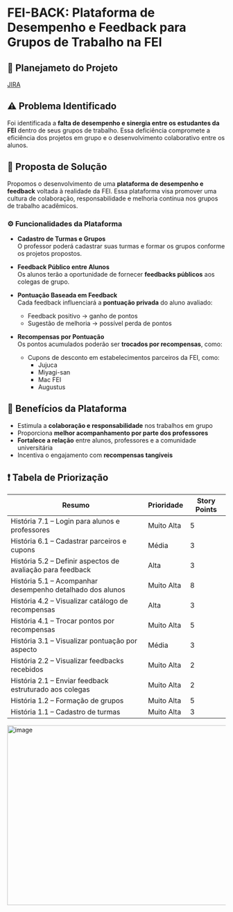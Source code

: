 # FEI-BACK: Plataforma de Desempenho e Feedback para Grupos de Trabalho na FEI

## 📝 Planejameto do Projeto
[JIRA](https://feiback.atlassian.net/jira/software/projects/SCRUM/boards/1/timeline?selectedIssue=SCRUM-24)

## ⚠️ Problema Identificado

Foi identificada a **falta de desempenho e sinergia entre os estudantes da FEI** dentro de seus grupos de trabalho. Essa deficiência compromete a eficiência dos projetos em grupo e o desenvolvimento colaborativo entre os alunos.

## 🚀 Proposta de Solução

Propomos o desenvolvimento de uma **plataforma de desempenho e feedback** voltada à realidade da FEI. Essa plataforma visa promover uma cultura de colaboração, responsabilidade e melhoria contínua nos grupos de trabalho acadêmicos.

### ⚙️ Funcionalidades da Plataforma

- **Cadastro de Turmas e Grupos**  
  O professor poderá cadastrar suas turmas e formar os grupos conforme os projetos propostos.

- **Feedback Público entre Alunos**  
  Os alunos terão a oportunidade de fornecer **feedbacks públicos** aos colegas de grupo.

- **Pontuação Baseada em Feedback**  
  Cada feedback influenciará a **pontuação privada** do aluno avaliado:
  - Feedback positivo → ganho de pontos  
  - Sugestão de melhoria → possível perda de pontos

- **Recompensas por Pontuação**  
  Os pontos acumulados poderão ser **trocados por recompensas**, como:
  - Cupons de desconto em estabelecimentos parceiros da FEI, como:
    - Jujuca  
    - Miyagi-san  
    - Mac FEI  
    - Augustus  

## 🌟 Benefícios da Plataforma

- Estimula a **colaboração e responsabilidade** nos trabalhos em grupo  
- Proporciona **melhor acompanhamento por parte dos professores**  
- **Fortalece a relação** entre alunos, professores e a comunidade universitária  
- Incentiva o engajamento com **recompensas tangíveis**

## ❗ Tabela de Priorização

| Resumo                                                | Prioridade   | Story Points |
|-------------------------------------------------------|--------------|---------------|
| História 7.1 – Login para alunos e professores        | Muito Alta   | 5             |
| História 6.1 – Cadastrar parceiros e cupons           | Média        | 3             |
| História 5.2 – Definir aspectos de avaliação para feedback | Alta     | 3             |
| História 5.1 – Acompanhar desempenho detalhado dos alunos | Muito Alta | 8             |
| História 4.2 – Visualizar catálogo de recompensas     | Alta         | 3             |
| História 4.1 – Trocar pontos por recompensas          | Muito Alta   | 5             |
| História 3.1 – Visualizar pontuação por aspecto       | Média        | 3             |
| História 2.2 – Visualizar feedbacks recebidos         | Muito Alta   | 2             |
| História 2.1 – Enviar feedback estruturado aos colegas| Muito Alta   | 2             |
| História 1.2 – Formação de grupos                     | Muito Alta   | 5             |
| História 1.1 – Cadastro de turmas                     | Muito Alta   | 3             |

<img width="1609" height="415" alt="image" src="https://github.com/user-attachments/assets/04635861-75e9-4316-b626-50435080e97b" />
